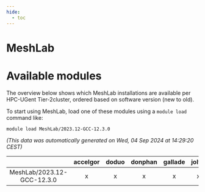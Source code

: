```yaml
---
hide:
  - toc
---
```


MeshLab
=======

# Available modules


The overview below shows which MeshLab installations are available per HPC-UGent Tier-2cluster, ordered based on software version (new to old).

To start using MeshLab, load one of these modules using a `module load` command like:

```shell
module load MeshLab/2023.12-GCC-12.3.0
```

*(This data was automatically generated on Wed, 04 Sep 2024 at 14:29:20 CEST)*  

| |accelgor|doduo|donphan|gallade|joltik|shinx|skitty|
| :---: | :---: | :---: | :---: | :---: | :---: | :---: | :---: |
|MeshLab/2023.12-GCC-12.3.0|x|x|x|x|x|x|x|
